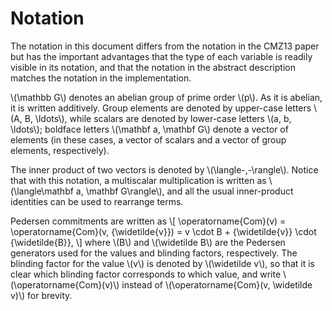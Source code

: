# Notation

The notation in this document differs from the notation in the CMZ13
paper but has the important advantages that the type of each variable is
readily visible in its notation, and that the notation in the abstract
description matches the notation in the implementation.  

\\(\\mathbb G\\) denotes an abelian group of prime order \\(p\\).  As it
is abelian, it is written additively.  Group elements are denoted by
upper-case letters \\(A, B, \ldots\\), while scalars are denoted by
lower-case letters \\(a, b, \ldots\\); boldface letters \\(\mathbf a,
\mathbf G\\) denote a vector of elements (in these cases, a vector of
scalars and a vector of group elements, respectively).

The inner product of two vectors is denoted by \\(\langle-,-\rangle\\).
Notice that with this notation, a multiscalar multiplication is written
as \\(\langle\mathbf a, \mathbf G\rangle\\), and all the usual
inner-product identities can be used to rearrange terms.

Pedersen commitments are written as
\\[
    \operatorname{Com}(v) = \operatorname{Com}(v, {\widetilde{v}}) = v \cdot B + {\widetilde{v}} \cdot {\widetilde{B}},
\\]
where \\(B\\) and \\(\widetilde B\\) are the Pedersen generators used for the
values and blinding factors, respectively.  The blinding factor for the
value \\(v\\) is denoted by \\(\widetilde v\\), so that it is clear which
blinding factor corresponds to which value, and write
\\(\operatorname{Com}(v)\\) instead of \\(\operatorname{Com}(v,
\widetilde v)\\) for brevity.

